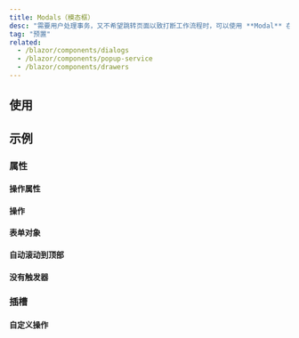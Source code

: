 ```yaml
---
title: Modals（模态框）
desc: "需要用户处理事务，又不希望跳转页面以致打断工作流程时，可以使用 **Modal** 在当前页面正中打开一个浮层，承载相应的操作。"
tag: "预置"
related:
  - /blazor/components/dialogs
  - /blazor/components/popup-service
  - /blazor/components/drawers
---
```


## 使用

<masa-example file="Examples.components.modals.Usage"></masa-example>

## 示例

### 属性

#### 操作属性

<masa-example file="Examples.components.modals.ActionProps"></masa-example>

#### 操作

<masa-example file="Examples.components.modals.Actions"></masa-example>

#### 表单对象

<masa-example file="Examples.components.modals.FormModel"></masa-example>

#### 自动滚动到顶部

<masa-example file="Examples.components.modals.ScrollToTopOnHide"></masa-example>

#### 没有触发器

<masa-example file="Examples.components.modals.WithoutActivator"></masa-example>

### 插槽

#### 自定义操作

<masa-example file="Examples.components.modals.CustomActions"></masa-example>
